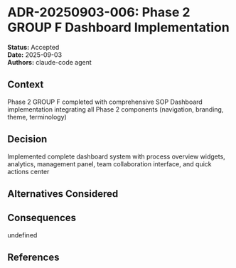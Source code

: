 # ADR-20250903-006: Phase 2 GROUP F Dashboard Implementation

**Status:** Accepted  
**Date:** 2025-09-03  
**Authors:** claude-code agent  

## Context

Phase 2 GROUP F completed with comprehensive SOP Dashboard implementation integrating all Phase 2 components (navigation, branding, theme, terminology)

## Decision

Implemented complete dashboard system with process overview widgets, analytics, management panel, team collaboration interface, and quick actions center

## Alternatives Considered



## Consequences

undefined

## References


